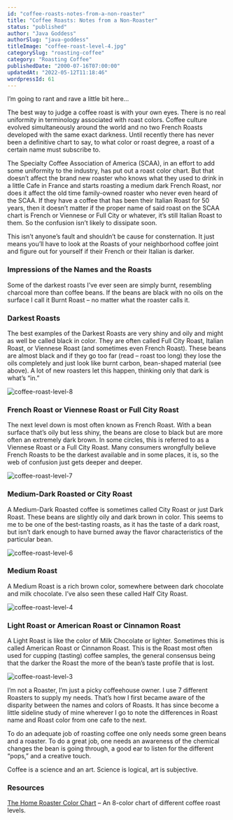 ```yaml
---
id: "coffee-roasts-notes-from-a-non-roaster"
title: "Coffee Roasts: Notes from a Non-Roaster"
status: "published"
author: "Java Goddess"
authorSlug: "java-goddess"
titleImage: "coffee-roast-level-4.jpg"
categorySlug: "roasting-coffee"
category: "Roasting Coffee"
publishedDate: "2000-07-16T07:00:00"
updatedAt: "2022-05-12T11:18:46"
wordpressId: 61
---
```


I’m going to rant and rave a little bit here…

The best way to judge a coffee roast is with your own eyes. There is no real uniformity in terminology associated with roast colors. Coffee culture evolved simultaneously around the world and no two French Roasts developed with the same exact darkness. Until recently there has never been a definitive chart to say, to what color or roast degree, a roast of a certain name must subscribe to.

The Specialty Coffee Association of America (SCAA), in an effort to add some uniformity to the industry, has put out a roast color chart. But that doesn’t affect the brand new roaster who knows what they used to drink in a little Cafe in France and starts roasting a medium dark French Roast, nor does it affect the old time family-owned roaster who never even heard of the SCAA. If they have a coffee that has been their Italian Roast for 50 years, then it doesn’t matter if the proper name of said roast on the SCAA chart is French or Viennese or Full City or whatever, it’s still Italian Roast to them. So the confusion isn’t likely to dissipate soon.

This isn’t anyone’s fault and shouldn’t be cause for consternation. It just means you’ll have to look at the Roasts of your neighborhood coffee joint and figure out for yourself if their French or their Italian is darker.

### Impressions of the Names and the Roasts

Some of the darkest roasts I’ve ever seen are simply burnt, resembling charcoal more than coffee beans. If the beans are black with no oils on the surface I call it Burnt Roast – no matter what the roaster calls it.

### Darkest Roasts

The best examples of the Darkest Roasts are very shiny and oily and might as well be called black in color. They are often called Full City Roast, Italian Roast, or Viennese Roast (and sometimes even French Roast). These beans are almost black and if they go too far (read – roast too long) they lose the oils completely and just look like burnt carbon, bean-shaped material (see above). A lot of new roasters let this happen, thinking only that dark is what’s “in.”

![coffee-roast-level-8](coffee-roast-level-81.jpg)

### French Roast or Viennese Roast or Full City Roast

The next level down is most often known as French Roast. With a bean surface that’s oily but less shiny, the beans are close to black but are more often an extremely dark brown. In some circles, this is referred to as a Viennese Roast or a Full City Roast. Many consumers wrongfully believe French Roasts to be the darkest available and in some places, it is, so the web of confusion just gets deeper and deeper.

![coffee-roast-level-7](coffee-roast-level-7.jpg)

### Medium-Dark Roasted or City Roast

A Medium-Dark Roasted coffee is sometimes called City Roast or just Dark Roast. These beans are slightly oily and dark brown in color. This seems to me to be one of the best-tasting roasts, as it has the taste of a dark roast, but isn’t dark enough to have burned away the flavor characteristics of the particular bean.

![coffee-roast-level-6](coffee-roast-level-6.jpg)

### Medium Roast

A Medium Roast is a rich brown color, somewhere between dark chocolate and milk chocolate. I’ve also seen these called Half City Roast.

![coffee-roast-level-4](coffee-roast-level-4.jpg)

### Light Roast or American Roast or Cinnamon Roast

A Light Roast is like the color of Milk Chocolate or lighter. Sometimes this is called American Roast or Cinnamon Roast. This is the Roast most often used for cupping (tasting) coffee samples, the general consensus being that the darker the Roast the more of the bean’s taste profile that is lost.

![coffee-roast-level-3](coffee-roast-level-3.jpg)

I’m not a Roaster, I’m just a picky coffeehouse owner. I use 7 different Roasters to supply my needs. That’s how I first became aware of the disparity between the names and colors of Roasts. It has since become a little sideline study of mine wherever I go to note the differences in Roast name and Roast color from one cafe to the next.

To do an adequate job of roasting coffee one only needs some green beans and a roaster. To do a great job, one needs an awareness of the chemical changes the bean is going through, a good ear to listen for the different “pops,” and a creative touch.

Coffee is a science and an art. Science is logical, art is subjective.

### Resources

[The Home Roaster Color Chart](http://ineedcoffee.com/the-home-roaster-color-chart/) – An 8-color chart of different coffee roast levels.
